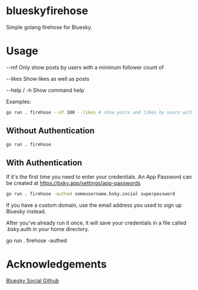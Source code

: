 # blueskyfirehose
Simple golang firehose for Bluesky.


# Usage

--mf <int> 
    Only show posts by users with a minimum follower count of <int>

--likes
    Show likes as well as posts

--help / -h 
    Show command help

Examples:
    
```sh
go run . firehose --mf 100 --likes # show posts and likes by users with a minimum of 100 followers
```
    
## Without Authentication
    
```sh
go run . firehose
```

## With Authentication
If it's the first time you need to enter your credentials. An App Password can be created at https://bsky.app/settings/app-passwords

```sh
go run . firehose -authed someusername.bsky.social superpassword
```
    
If you have a custom domain, use the email address you used to sign up Bluesky instead. 
    


After you've already run it once, it will save your credentials in a file called .bsky.auth in your home directory.

go run . firehose -authed


# Acknowledgements

[Bluesky Social Github](https://github.com/bluesky-social/)


